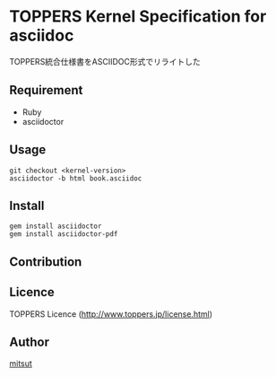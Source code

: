 TOPPERS Kernel Specification for asciidoc
====

TOPPERS統合仕様書をASCIIDOC形式でリライトした

## Requirement

* Ruby
* asciidoctor

## Usage

    git checkout <kernel-version>
    asciidoctor -b html book.asciidoc

## Install

    gem install asciidoctor
    gem install asciidoctor-pdf

## Contribution

## Licence

TOPPERS Licence (http://www.toppers.jp/license.html)

## Author

[mitsut](https://github.com/mitsut)
